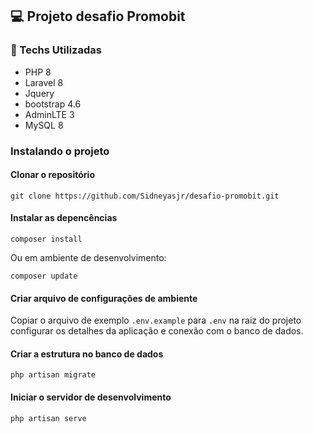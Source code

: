 ## 💻 Projeto desafio Promobit

### 🚀 Techs Utilizadas
- PHP 8
- Laravel 8
- Jquery
- bootstrap 4.6
- AdminLTE 3
- MySQL 8

### Instalando o projeto

#### Clonar o repositório

```
git clone https://github.com/Sidneyasjr/desafio-promobit.git
```

#### Instalar as depencências

```
composer install
```

Ou em ambiente de desenvolvimento:

```
composer update
```

#### Criar arquivo de configurações de ambiente

Copiar o arquivo de exemplo `.env.example` para `.env` na raiz do projeto
configurar os detalhes da aplicação e conexão com o banco de dados.

#### Criar a estrutura no banco de dados

```
php artisan migrate
```

#### Iniciar o servidor de desenvolvimento

```
php artisan serve
```
